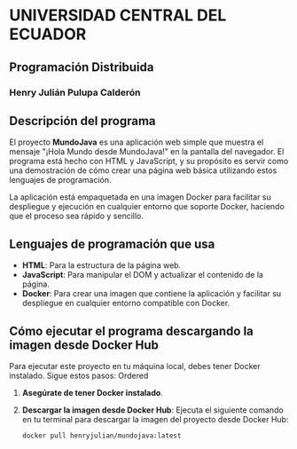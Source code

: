 # UNIVERSIDAD CENTRAL DEL ECUADOR
## Programación Distribuida
### Henry Julián Pulupa Calderón

## Descripción del programa
El proyecto **MundoJava** es una aplicación web simple que muestra el mensaje "¡Hola Mundo desde MundoJava!" en la pantalla del navegador. El programa está hecho con HTML y JavaScript, y su propósito es servir como una demostración de cómo crear una página web básica utilizando estos lenguajes de programación.

La aplicación está empaquetada en una imagen Docker para facilitar su despliegue y ejecución en cualquier entorno que soporte Docker, haciendo que el proceso sea rápido y sencillo.

## Lenguajes de programación que usa
- **HTML**: Para la estructura de la página web.
- **JavaScript**: Para manipular el DOM y actualizar el contenido de la página.
- **Docker**: Para crear una imagen que contiene la aplicación y facilitar su despliegue en cualquier entorno compatible con Docker.

## Cómo ejecutar el programa descargando la imagen desde Docker Hub
Para ejecutar este proyecto en tu máquina local, debes tener Docker instalado. Sigue estos pasos:
Ordered
1. **Asegúrate de tener Docker instalado**.

2. **Descargar la imagen desde Docker Hub**:
   Ejecuta el siguiente comando en tu terminal para descargar la imagen del proyecto desde Docker Hub:

   ```bash
   docker pull henryjulian/mundojava:latest
